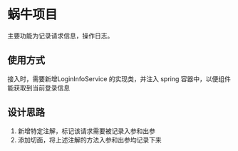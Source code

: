 # 蜗牛项目

主要功能为记录请求信息，操作日志。

## 使用方式

接入时，需要新增LoginInfoService 的实现类，并注入 spring 容器中，以便组件能获取到当前登录信息

## 设计思路

1. 新增特定注解，标记该请求需要被记录入参和出参
2. 添加切面，将上述注解的方法入参和出参均记录下来